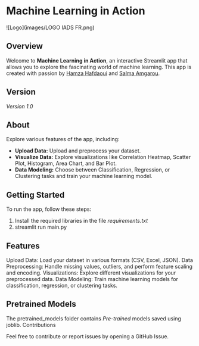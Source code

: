 # Machine Learning in Action

![Logo](images/LOGO IADS FR.png)

## Overview

Welcome to **Machine Learning in Action**, an interactive Streamlit app that allows you to explore the fascinating world of machine learning. This app is created with passion by [Hamza Hafdaoui](https://github.com/HAMZAUEST) and [Salma Amgarou](https://github.com/SalmaAmgarou).

## Version

*Version 1.0*

## About

Explore various features of the app, including:

- **Upload Data:** Upload and preprocess your dataset.
- **Visualize Data:** Explore visualizations like Correlation Heatmap, Scatter Plot, Histogram, Area Chart, and Bar Plot.
- **Data Modeling:** Choose between Classification, Regression, or Clustering tasks and train your machine learning model.

## Getting Started

To run the app, follow these steps: 
1. Install the required libraries in the file *requirements.txt*
2. streamlit run main.py

## Features

Upload Data: Load your dataset in various formats (CSV, Excel, JSON).
Data Preprocessing: Handle missing values, outliers, and perform feature scaling and encoding.
Visualizations: Explore different visualizations for your preprocessed data.
Data Modeling: Train machine learning models for classification, regression, or clustering tasks.


## Pretrained Models

The pretrained_models folder contains *Pre-trained* models saved using joblib.
Contributions

Feel free to contribute or report issues by opening a GitHub Issue.
